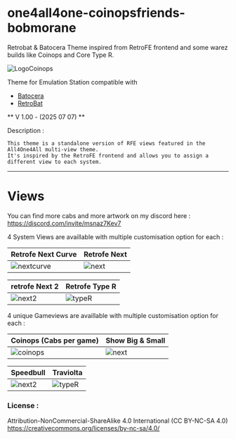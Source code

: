 # one4all4one-coinopsfriends-bobmorane
Retrobat & Batocera Theme inspired from RetroFE frontend and some warez builds like Coinops and Core Type R.

![LogoCoinops](https://github.com/user-attachments/assets/57d97ffd-5eea-436b-a10b-626367d5103c)

Theme for Emulation Station compatible with
- [Batocera](https://batocera.org/)
- [RetroBat](https://www.retrobat.org/)

** V 1.00 - (2025 07 07) ** 

Description :

    This theme is a standalone version of RFE views featured in the All4One4All multi-view theme.
    It's inspired by the RetroFE frontend and allows you to assign a different view to each system.

---  

# Views
You can find more cabs and more artwork on my discord here : https://discord.com/invite/msnaz7Kev7

4 System Views are availlable with multiple customisation option for each :

| Retrofe Next Curve  | Retrofe Next
| ------------- | ------------- |
| ![nextcurve](https://github.com/user-attachments/assets/27a4a575-48fa-4540-ae7b-19a1da716721)  | ![next](https://github.com/user-attachments/assets/9e57ae9a-df3e-4762-a8d3-a22bae0d49e2)  | 

| retrofe Next 2  | Retrofe Type R
| ------------- | ------------- |
| ![next2](https://github.com/user-attachments/assets/a47615b8-4462-4599-b49e-94137b57ab5d)  | ![typeR](https://github.com/user-attachments/assets/6d8abf11-6619-4524-89f1-c36363d15e74)  | 


4 unique Gameviews are availlable with multiple customisation option for each :

| Coinops (Cabs per game)  | Show Big & Small
| ------------- | ------------- |
| ![coinops](https://github.com/user-attachments/assets/05c6dc76-c83c-4e1f-947b-07760a782642)  | ![next](https://github.com/user-attachments/assets/9e57ae9a-df3e-4762-a8d3-a22bae0d49e2)  | 

| Speedbull  | Traviolta
| ------------- | ------------- |
| ![next2](https://github.com/user-attachments/assets/a47615b8-4462-4599-b49e-94137b57ab5d)  | ![typeR](https://github.com/user-attachments/assets/6d8abf11-6619-4524-89f1-c36363d15e74)  | 




### License :
Attribution-NonCommercial-ShareAlike 4.0 International (CC BY-NC-SA 4.0)  
https://creativecommons.org/licenses/by-nc-sa/4.0/

